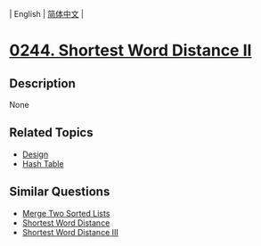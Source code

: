 
| English | [简体中文](README.md) |
# [0244. Shortest Word Distance II](https://leetcode-cn.com/problems/shortest-word-distance-ii/)
## Description
None
## Related Topics
- [Design](https://leetcode-cn.com/tag/design)
- [Hash Table](https://leetcode-cn.com/tag/hash-table)
## Similar Questions
- [Merge Two Sorted Lists](../merge-two-sorted-lists/README_EN.md)
- [Shortest Word Distance](../shortest-word-distance/README_EN.md)
- [Shortest Word Distance III](../shortest-word-distance-iii/README_EN.md)
